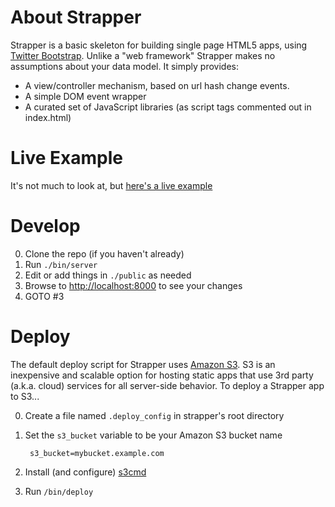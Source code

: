 # About Strapper 

Strapper is a basic skeleton for building single page HTML5 apps, using [Twitter Bootstrap](http://twitter.github.io/bootstrap). Unlike a "web framework" Strapper makes no assumptions about your data model. It simply provides:

* A view/controller mechanism, based on url hash change events.
* A simple DOM event wrapper
* A curated set of JavaScript libraries (as script tags commented out in index.html)

# Live Example

It's not much to look at, but [here's a live example](http://home.benrady.com)

# Develop

0. Clone the repo (if you haven't already)
0. Run `./bin/server`
0. Edit or add things in `./public` as needed
0. Browse to [http://localhost:8000](http://localhost:8000) to see your changes
0. GOTO #3


# Deploy
The default deploy script for Strapper uses [Amazon S3](http://docs.aws.amazon.com/AmazonS3/latest/dev/WebsiteHosting.html). S3 is an inexpensive and scalable option for hosting static apps that use 3rd party (a.k.a. cloud) services for all server-side behavior. To deploy a Strapper app to S3...

0. Create a file named `.deploy_config` in strapper's root directory
0. Set the `s3_bucket` variable to be your Amazon S3 bucket name

        s3_bucket=mybucket.example.com
0. Install (and configure) [s3cmd](http://s3tools.org/s3cmd)
0. Run `/bin/deploy`
